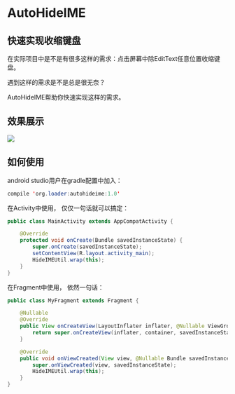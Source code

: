 # AutoHideIME

## 快速实现收缩键盘

在实际项目中是不是有很多这样的需求：点击屏幕中除EditText任意位置收缩键盘。

遇到这样的需求是不是总是很无奈？

AutoHideIME帮助你快速实现这样的需求。

## 效果展示

![](1.gif)

## 如何使用

android studio用户在gradle配置中加入：

``` java
compile 'org.loader:autohideime:1.0'
```

在Activity中使用， 仅仅一句话就可以搞定：

``` java
public class MainActivity extends AppCompatActivity {

    @Override
    protected void onCreate(Bundle savedInstanceState) {
        super.onCreate(savedInstanceState);
        setContentView(R.layout.activity_main);
        HideIMEUtil.wrap(this);
    }
}
```

在Fragment中使用， 依然一句话：

``` java
public class MyFragment extends Fragment {

    @Nullable
    @Override
    public View onCreateView(LayoutInflater inflater, @Nullable ViewGroup container, @Nullable Bundle savedInstanceState) {
        return super.onCreateView(inflater, container, savedInstanceState);
    }

    @Override
    public void onViewCreated(View view, @Nullable Bundle savedInstanceState) {
        super.onViewCreated(view, savedInstanceState);
        HideIMEUtil.wrap(this);
    }
}
```
